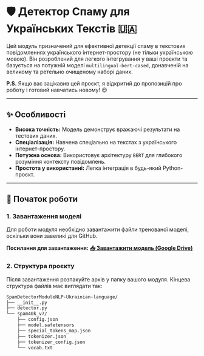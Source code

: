 # 🛡️ Детектор Спаму для Українських Текстів 🇺🇦

Цей модуль призначений для ефективної детекції спаму в текстових повідомленнях українського інтернет-простору (не тільки українською мовою). Він розроблений для легкого інтегрування у ваші проєкти та базується на потужній моделі `multilingual-bert-cased`, донавченій на великому та ретельно очищеному наборі даних.

**P.S.** Якщо вас зацікавив цей проєкт, я відкритий до пропозицій про роботу і готовий навчатись новому! 😉

***

## ✨ Особливості

* **Висока точність:** Модель демонструє вражаючі результати на тестових даних.
* **Спеціалізація:** Навчена спеціально на текстах з українського інтернет-простору.
* **Потужна основа:** Використовує архітектуру `BERT` для глибокого розуміння контексту повідомлень.
* **Простота у використанні:** Легка інтеграція в будь-який Python-проєкт.

***

## 🚀 Початок роботи

### 1. Завантаження моделі

Для роботи модуля необхідно завантажити файли тренованої моделі, оскільки вони завеликі для GitHub.

**Посилання для завантаження:**
[**📥 Завантажити модель (Google Drive)**](https://drive.google.com/file/d/1iWLXkI-vkxAJ2a0jPGwKx-Ogr6BYYxIs/view?usp=sharing)

### 2. Структура проєкту

Після завантаження розпакуйте архів у папку вашого модуля. Кінцева структура файлів має виглядати так:

```bash
SpamDetectorModuleNLP-Ukrainian-language/
├── __init__.py
├── detector.py
└── spam40k_v7/
    ├── config.json
    ├── model.safetensors
    ├── special_tokens_map.json
    ├── tokenizer.json
    ├── tokenizer_config.json
    └── vocab.txt
